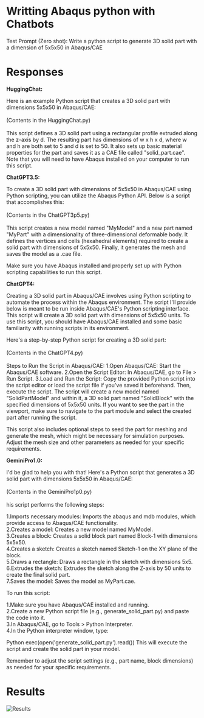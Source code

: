# Writting Abaqus python with Chatbots

Test Prompt (Zero shot): Write a python script to generate 3D solid part with a dimension of 5x5x50 in Abaqus/CAE

# Responses
**HuggingChat:**

Here is an example Python script that creates a 3D solid part with dimensions 5x5x50 in Abaqus/CAE:
<br><br>(Contents in the HuggingChat.py)<br><br>
This script defines a 3D solid part using a rectangular profile extruded along the z-axis by d. The resulting part has dimensions of w x h x d, where w and h are both set to 5 and d is set to 50. It also sets up basic material properties for the part and saves it as a CAE file called "solid_part.cae". Note that you will need to have Abaqus installed on your computer to run this script.

**ChatGPT3.5:**

To create a 3D solid part with dimensions of 5x5x50 in Abaqus/CAE using Python scripting, you can utilize the Abaqus Python API. Below is a script that accomplishes this:
<br><br>(Contents in the ChatGPT3p5.py)<br><br>
This script creates a new model named "MyModel" and a new part named "MyPart" with a dimensionality of three-dimensional deformable body. It defines the vertices and cells (hexahedral elements) required to create a solid part with dimensions of 5x5x50. Finally, it generates the mesh and saves the model as a .cae file.

Make sure you have Abaqus installed and properly set up with Python scripting capabilities to run this script.

**ChatGPT4:**

Creating a 3D solid part in Abaqus/CAE involves using Python scripting to automate the process within the Abaqus environment. The script I'll provide below is meant to be run inside Abaqus/CAE's Python scripting interface. This script will create a 3D solid part with dimensions of 5x5x50 units. To use this script, you should have Abaqus/CAE installed and some basic familiarity with running scripts in its environment.

Here's a step-by-step Python script for creating a 3D solid part:
<br><br>(Contents in the ChatGPT4.py)<br><br>
Steps to Run the Script in Abaqus/CAE:
1.Open Abaqus/CAE: Start the Abaqus/CAE software.
2.Open the Script Editor: In Abaqus/CAE, go to File > Run Script.
3.Load and Run the Script: Copy the provided Python script into the script editor or load the script file if you've saved it beforehand. Then, execute the script.
The script will create a new model named "SolidPartModel" and within it, a 3D solid part named "SolidBlock" with the specified dimensions of 5x5x50 units. If you want to see the part in the viewport, make sure to navigate to the part module and select the created part after running the script.

This script also includes optional steps to seed the part for meshing and generate the mesh, which might be necessary for simulation purposes. Adjust the mesh size and other parameters as needed for your specific requirements.

**GeminiPro1.0:**

I'd be glad to help you with that! Here's a Python script that generates a 3D solid part with dimensions 5x5x50 in Abaqus/CAE:
<br><br>(Contents in the GeminiPro1p0.py)<br><br>
his script performs the following steps:

1.Imports necessary modules: Imports the abaqus and mdb modules, which provide access to Abaqus/CAE functionality.<br>
2.Creates a model: Creates a new model named MyModel.<br>
3.Creates a block: Creates a solid block part named Block-1 with dimensions 5x5x50.<br>
4.Creates a sketch: Creates a sketch named Sketch-1 on the XY plane of the block.<br>
5.Draws a rectangle: Draws a rectangle in the sketch with dimensions 5x5.<br>
6.Extrudes the sketch: Extrudes the sketch along the Z-axis by 50 units to create the final solid part.<br>
7.Saves the model: Saves the model as MyPart.cae.<br>

To run this script:

1.Make sure you have Abaqus/CAE installed and running.<br>
2.Create a new Python script file (e.g., generate_solid_part.py) and paste the code into it.<br>
3.In Abaqus/CAE, go to Tools > Python Interpreter.<br>
4.In the Python interpreter window, type:<br>

Python
exec(open('generate_solid_part.py').read())
This will execute the script and create the solid part in your model.

Remember to adjust the script settings (e.g., part name, block dimensions) as needed for your specific requirements.

# Results
![Results](https://github.com/YB-LIM/LLM_AbaqusPython/assets/105615106/ec03052b-24f7-40bd-a6b9-96abf8ea457f)

